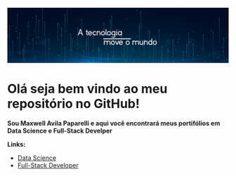 <p align="center">
  <img src="capa.jfif" >
</p>

# Olá seja bem vindo ao meu repositório no GitHub!

**Sou Maxwell Avila Paparelli e aqui você encontrará meus portifólios em Data Science e Full-Stack Develper**

**Links:**
* [Data Science](https://github.com/MaxwellPaparelli/Data_Science)
* [Full-Stack Developer](https://github.com/MaxwellPaparelli/Developer)
